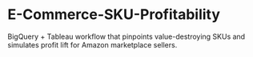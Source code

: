 # E-Commerce-SKU-Profitability
BigQuery + Tableau workflow that pinpoints value-destroying SKUs and simulates profit lift for Amazon marketplace sellers.
